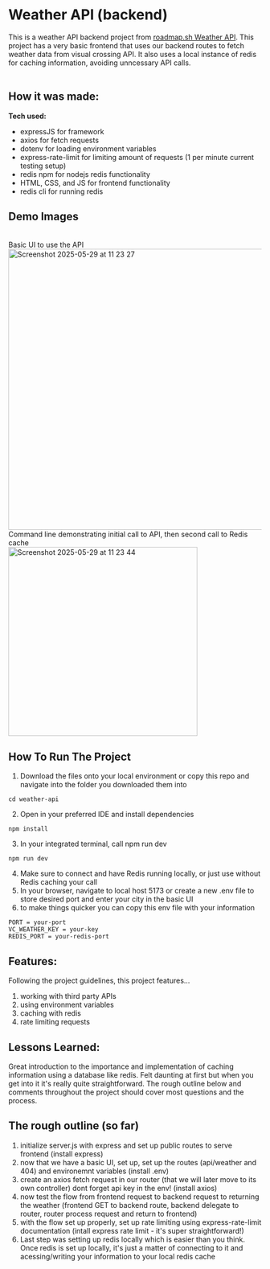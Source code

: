 # Weather API (backend)

This is a weather API backend project from [roadmap.sh Weather API](https://roadmap.sh/projects/weather-api-wrapper-service). This project has a very basic frontend that
uses our backend routes to fetch weather data from visual crossing API. It also uses a local instance of redis for caching information, avoiding unncessary API calls.
<br>
<br>

## How it was made:

**Tech used:** 
- expressJS for framework 
- axios for fetch requests
- dotenv for loading environment variables
- express-rate-limit for limiting amount of requests (1 per minute current testing setup)
- redis npm for nodejs redis functionality
- HTML, CSS, and JS for frontend functionality
- redis cli for running redis

## Demo Images
<br> Basic UI to use the API <br>
<img width="559" alt="Screenshot 2025-05-29 at 11 23 27" src="https://github.com/user-attachments/assets/a474de0a-5ead-4ac4-a83e-7786986eb654" />
<br> Command line demonstrating initial call to API, then second call to Redis cache<br>
<img width="376" alt="Screenshot 2025-05-29 at 11 23 44" src="https://github.com/user-attachments/assets/3a6e0f75-62a2-43f8-8e7d-ebe58e8c023e" />

## How To Run The Project

1. Download the files onto your local environment or copy this repo and navigate into the folder you downloaded them into
```
cd weather-api
```
2. Open in your preferred IDE and install dependencies
```
npm install
```
3. In your integrated terminal, call npm run dev
```
npm run dev
```
4. Make sure to connect and have Redis running locally, or just use without Redis caching your call
5. In your browser, navigate to local host 5173 or create a new .env file to store desired port and enter your city in the basic UI
6. to make things quicker you can copy this env file with your information
```
PORT = your-port
VC_WEATHER_KEY = your-key
REDIS_PORT = your-redis-port
```

## Features:

Following the project guidelines, this project features...
1. working with third party APIs
2. using environment variables
3. caching with redis
4. rate limiting requests

## Lessons Learned:
Great introduction to the importance and implementation of caching information using a database like redis. Felt daunting at first but when you get into it it's really 
quite straightforward. The rough outline below and comments throughout the project should cover most questions and the process. 

## The rough outline (so far)

1. initialize server.js with express and set up public routes to serve frontend (install express)
2. now that we have a basic UI, set up, set up the routes (api/weather and 404) and environemnt variables (install .env)
3. create an axios fetch request in our router (that we will later move to its own controller) dont forget api key in the env! (install axios)
4. now test the flow from frontend request to backend request to returning the weather (frontend GET to backend route, backend delegate to router, router process request and return to frontend)
5. with the flow set up properly, set up rate limiting using express-rate-limit documentation (intall express rate limit - it's super straightforward!)
6. Last step was setting up redis locally which is easier than you think. Once redis is set up locally, it's just a matter of connecting to it and acessing/writing your information to your local redis cache
